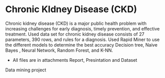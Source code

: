 # Chronic KIdney Disease (CKD)
Chronic kidney disease (CKD) is a major public health problem with increasing challenges for early diagnosis, timely prevention, and effective treatment. Used data set for chronic kidney disease consists of 27 parameters, 390 rows, and rules for a diagnosis.
Used Rapid Miner to use the different models to determine the best accuracy Decision tree, Naive Bayes , Neural Network, Random Forest, and K-NN.

* All files are in attachments Report, Presintation and Dataset 

Data mining project


